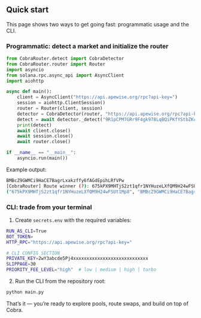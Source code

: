 ## Quick start

This page shows two ways to get going fast: programmatic usage and the CLI.

### Programmatic: detect a market and initialize the router

```python
from CobraRouter.detect import CobraDetector
from CobraRouter.router import Router
import asyncio
from solana.rpc.async_api import AsyncClient
import aiohttp

async def main():
    client = AsyncClient("https://api.apewise.org/rpc?api-key=")
    session = aiohttp.ClientSession()
    router = Router(client, session)
    detector = CobraDetector(router, "https://api.apewise.org/rpc?api-key=")
    detect = await detector._detect("9R1pCPM7GRr9F4gk978LqBQiPKfYStbZKc5iKV4imoon")
    print(detect)
    await client.close()
    await session.close()
    await router.close()

if __name__ == "__main__":
    asyncio.run(main())
```

Example output:

```bash
BMBcZ9GWMCi9HaCE7BagrLxakzffy6fAGdEpihLRfVPw
[CobraRouter] Route winner (?): 675kPX9MHTjS2zt1qfr1NYHuzeLXfQM9H24wFSUt1Mp8 -> BMBcZ9GWMCi9HaCE7BagrLxakzffy6fAGdEpihLRfVPw
("675kPX9MHTjS2zt1qfr1NYHuzeLXfQM9H24wFSUt1Mp8", "BMBcZ9GWMCi9HaCE7BagrLxakzffy6fAGdEpihLRfVPw")
```

### CLI: trade from your terminal

1) Create `secrets.env` with the required variables:

```bash
RUN_AS_CLI=True
BOT_TOKEN=
HTTP_RPC="https://api.apewise.org/rpc?api-key="

# CLI CONFIG SECTION
PRIVATE_KEY=2wY3abcde5Pj4xxxxxxxxxxxxxxxxxxxxxxxxxxxx
SLIPPAGE=30
PRIORITY_FEE_LEVEL="high"  # low | medium | high | turbo
```

2) Run the CLI from the repository root:

```bash
python main.py
```

That’s it — you’re ready to explore pools, route swaps, and build on top of Cobra.
